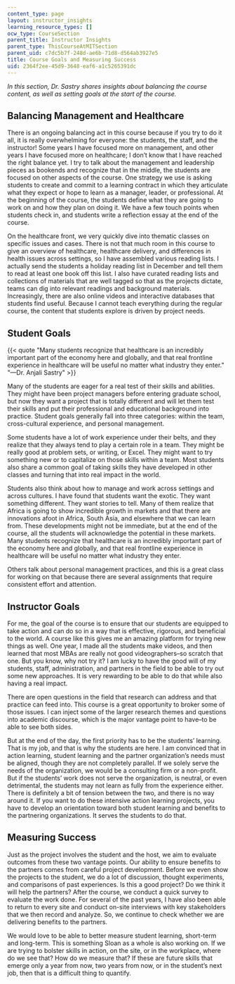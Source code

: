 ```yaml
---
content_type: page
layout: instructor_insights
learning_resource_types: []
ocw_type: CourseSection
parent_title: Instructor Insights
parent_type: ThisCourseAtMITSection
parent_uid: c7dc5b7f-248d-ae6b-71d8-d564ab3927e5
title: Course Goals and Measuring Success
uid: 2364f2ee-45d9-3648-eaf6-a1c5265391dc
---
```


_In this section, Dr. Sastry shares insights about balancing the course content, as well as setting goals at the start of the course._

Balancing Management and Healthcare
-----------------------------------

There is an ongoing balancing act in this course because if you try to do it all, it is really overwhelming for everyone: the students, the staff, and the instructor! Some years I have focused more on management, and other years I have focused more on healthcare; I don’t know that I have reached the right balance yet. I try to talk about the management and leadership pieces as bookends and recognize that in the middle, the students are focused on other aspects of the course. One strategy we use is asking students to create and commit to a learning contract in which they articulate what they expect or hope to learn as a manager, leader, or professional. At the beginning of the course, the students define what they are going to work on and how they plan on doing it. We have a few touch points when students check in, and students write a reflection essay at the end of the course.

On the healthcare front, we very quickly dive into thematic classes on specific issues and cases. There is not that much room in this course to give an overview of healthcare, healthcare delivery, and differences in health issues across settings, so I have assembled various reading lists. I actually send the students a holiday reading list in December and tell them to read at least one book off this list. I also have curated reading lists and collections of materials that are well tagged so that as the projects dictate, teams can dig into relevant readings and background materials. Increasingly, there are also online videos and interactive databases that students find useful. Because I cannot teach everything during the regular course, the content that students explore is driven by project needs.

Student Goals
-------------

{{< quote "Many students recognize that healthcare is an incredibly important part of the economy here and globally, and that real frontline experience in healthcare will be useful no matter what industry they enter." "—Dr. Anjali Sastry" >}}

Many of the students are eager for a real test of their skills and abilities. They might have been project managers before entering graduate school, but now they want a project that is totally different and will let them test their skills and put their professional and educational background into practice. Student goals generally fall into three categories: within the team, cross-cultural experience, and personal management.

Some students have a lot of work experience under their belts, and they realize that they always tend to play a certain role in a team. They might be really good at problem sets, or writing, or Excel. They might want to try something new or to capitalize on those skills within a team. Most students also share a common goal of taking skills they have developed in other classes and turning that into real impact in the world.

Students also think about how to manage and work across settings and across cultures. I have found that students want the exotic. They want something different. They want stories to tell. Many of them realize that Africa is going to show incredible growth in markets and that there are innovations afoot in Africa, South Asia, and elsewhere that we can learn from. These developments might not be immediate, but at the end of the course, all the students will acknowledge the potential in these markets. Many students recognize that healthcare is an incredibly important part of the economy here and globally, and that real frontline experience in healthcare will be useful no matter what industry they enter.

Others talk about personal management practices, and this is a great class for working on that because there are several assignments that require consistent effort and attention.

Instructor Goals
----------------

For me, the goal of the course is to ensure that our students are equipped to take action and can do so in a way that is effective, rigorous, and beneficial to the world. A course like this gives me an amazing platform for trying new things as well. One year, I made all the students make videos, and then learned that most MBAs are really not good videographers–so scratch that one. But you know, why not try it? I am lucky to have the good will of my students, staff, administration, and partners in the field to be able to try out some new approaches. It is very rewarding to be able to do that while also having a real impact.

There are open questions in the field that research can address and that practice can feed into. This course is a great opportunity to broker some of those issues. I can inject some of the larger research themes and questions into academic discourse, which is the major vantage point to have–to be able to see both sides.

But at the end of the day, the first priority has to be the students’ learning. That is my job, and that is why the students are here. I am convinced that in action learning, student learning and the partner organization’s needs must be aligned, though they are not completely parallel. If we solely serve the needs of the organization, we would be a consulting firm or a non-profit. But if the students’ work does not serve the organization, is neutral, or even detrimental, the students may not learn as fully from the experience either. There is definitely a bit of tension between the two, and there is no way around it. If you want to do these intensive action learning projects, you have to develop an orientation toward both student learning and benefits to the partnering organizations. It serves the students to do that.

Measuring Success
-----------------

Just as the project involves the student and the host, we aim to evaluate outcomes from these two vantage points. Our ability to ensure benefits to the partners comes from careful project development. Before we even show the projects to the student, we do a lot of discussion, thought experiments, and comparisons of past experiences. Is this a good project? Do we think it will help the partners? After the course, we conduct a quick survey to evaluate the work done. For several of the past years, I have also been able to return to every site and conduct on-site interviews with key stakeholders that we then record and analyze. So, we continue to check whether we are delivering benefits to the partners.

We would love to be able to better measure student learning, short-term and long-term. This is something Sloan as a whole is also working on. If we are trying to bolster skills in action, on the site, or in the workplace, where do we see that? How do we measure that? If these are future skills that emerge only a year from now, two years from now, or in the student’s next job, then that is a difficult thing to quantify.